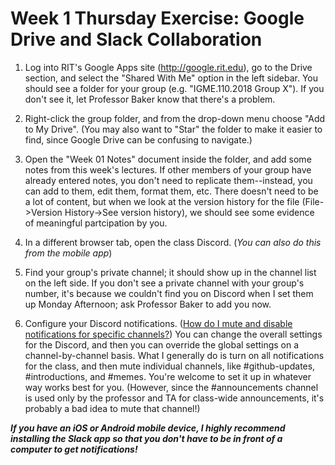 # Week 1 Thursday Exercise: Google Drive and Slack Collaboration

1. Log into RIT's Google Apps site (http://google.rit.edu), go to the Drive section, and select the "Shared With Me" option in the left sidebar. You should see a folder for your group (e.g. "IGME.110.2018 Group X"). If you don't see it, let Professor Baker know that there's a problem. 

2. Right-click the group folder, and from the drop-down menu choose "Add to My Drive". (You may also want to "Star" the folder to make it easier to find, since Google Drive can be confusing to navigate.)

3. Open the "Week 01 Notes" document inside the folder, and add some notes from this week's lectures. If other members of your group have already entered notes, you don't need to replicate them--instead, you can add to them, edit them, format them, etc. There doesn't need to be a lot of content, but when we look at the version history for the file (File->Version History->See version history), we should see some evidence of meaningful partcipation by you. 

4. In a different browser tab, open the class Discord. (*You can also do this from the mobile app*)

5. Find your group's private channel; it should show up in the channel list on the left side. If you don't see a private channel with your group's number, it's because we couldn't find you on Discord when I set them up Monday Afternoon; ask Professor Baker to add you now.

6. Configure your Discord notifications. ([How do I mute and disable notifications for specific channels?](https://support.discordapp.com/hc/en-us/articles/209791877-How-do-I-mute-and-disable-notifications-for-specific-channels-)) You can change the overall settings for the Discord, and then you can override the global settings on a channel-by-channel basis. What I generally do is turn on all notifications for the class, and then mute individual channels, like #github-updates, #introductions, and #memes. You're welcome to set it up in whatever way works best for you. (However, since the #announcements channel is used only by the professor and TA for class-wide announcements, it's probably a bad idea to mute that channel!)

***If you have an iOS or Android mobile device, I highly recommend installing the Slack app so that you don't have to be in front of a computer to get notifications!***
